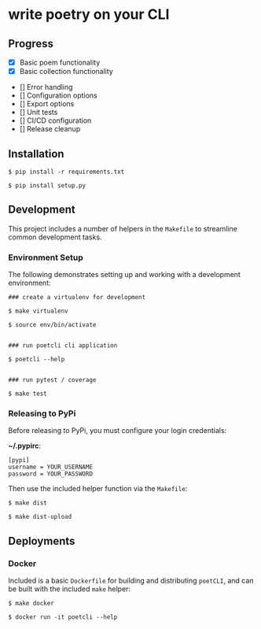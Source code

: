 # write poetry on your CLI

## Progress

- [x] Basic poem functionality
- [x] Basic collection functionality
- [] Error handling
- [] Configuration options
- [] Export options
- [] Unit tests
- [] CI/CD configuration
- [] Release cleanup

## Installation

```
$ pip install -r requirements.txt

$ pip install setup.py
```

## Development

This project includes a number of helpers in the `Makefile` to streamline common development tasks.

### Environment Setup

The following demonstrates setting up and working with a development environment:

```
### create a virtualenv for development

$ make virtualenv

$ source env/bin/activate


### run poetcli cli application

$ poetcli --help


### run pytest / coverage

$ make test
```


### Releasing to PyPi

Before releasing to PyPi, you must configure your login credentials:

**~/.pypirc**:

```
[pypi]
username = YOUR_USERNAME
password = YOUR_PASSWORD
```

Then use the included helper function via the `Makefile`:

```
$ make dist

$ make dist-upload
```

## Deployments

### Docker

Included is a basic `Dockerfile` for building and distributing `poetCLI`,
and can be built with the included `make` helper:

```
$ make docker

$ docker run -it poetcli --help
```
